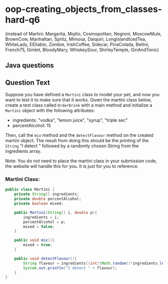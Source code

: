 # oop-creating_objects_from_classes-hard-q6

(instead of Martini: Margarita, Mojito, Cosmopolitan, Negroni, MoscowMule, BrownCow, Manhattan, Spritz, Mimosa, 
Daiquiri, LongIslandIcedTea, WhiteLady, ElDiablo, Zombie, IrishCoffee, Sidecar, PinaColada, Bellini, French75, Gimlet, 
BloodyMary, WhiskeySour, ShirleyTemple, GinAndTonic)

## Java questions

## Question Text

Suppose you have defined a `Martini` class to model your pet, and now you want to test it to make sure that it works. 
Given the martini class below, create a test class called `OrderDrink` with a main method and initialize a `Martini` 
object with the following attributes:
- ingredients: "vodka", "lemon juice", "syrup", "triple sec"
- percentAlcohol: 15

Then, call the `mix` method and the `detectFlavour` method on the created martini object. The result from doing this 
should be the printing of the `String` "I detect " followed by a randomly chosen String from the ingredients array.

Note: You do not need to place the martini class in your submission code, the website will handle this for you. It is 
just for you to reference.

### Martini Class:

```java
public class Martini {
    private String[] ingredients;
    private double percentAlcohol;
    private boolean mixed;

    public Martini(String[] i, double p){
        ingredients = i;
        percentAlcohol = p;
        mixed = false;
    }

    public void mix(){
        mixed = true;
    }

    public void detectFlavour(){
        String flavour = ingredients[(int)(Math.random()*ingredients.length)];
        System.out.println("I detect " + flavour);
    }
}
```
